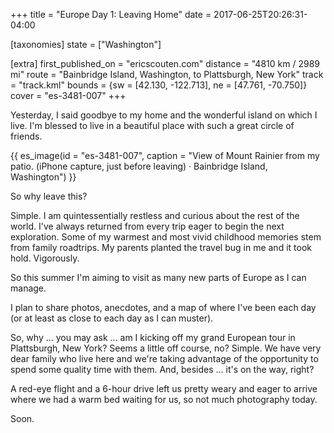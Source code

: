 +++
title = "Europe Day 1: Leaving Home"
date = 2017-06-25T20:26:31-04:00

[taxonomies]
state = ["Washington"]

[extra]
first_published_on = "ericscouten.com"
distance = "4810 km / 2989 mi"
route = "Bainbridge Island, Washington, to Plattsburgh, New York"
track = "track.kml"
bounds = {sw = [42.130, -122.713], ne = [47.761, -70.750]}
cover = "es-3481-007"
+++

Yesterday, I said goodbye to my home and the wonderful island on which I live. I'm blessed to live in a beautiful place with such a great circle of friends.

<!-- more -->

{{ es_image(id = "es-3481-007", caption = "View of Mount Rainier from my patio. (iPhone capture, just before leaving) · Bainbridge Island, Washington") }}

So why leave this?

Simple. I am quintessentially restless and curious about the rest of the world. I've always returned from every trip eager to begin the next exploration. Some of my warmest and most vivid childhood memories stem from family roadtrips. My parents planted the travel bug in me and it took hold. Vigorously.

So this summer I'm aiming to visit as many new parts of Europe as I can manage.

I plan to share photos, anecdotes, and a map of where I've been each day (or at least as close to each day as I can muster).

So, why ... you may ask ... am I kicking off my grand European tour in Plattsburgh, New York? Seems a little off course, no? Simple. We have very dear family who live here and we're taking advantage of the opportunity to spend some quality time with them. And, besides ... it's on the way, right?

A red-eye flight and a 6-hour drive left us pretty weary and eager to arrive where we had a warm bed waiting for us, so not much photography today.

Soon.
